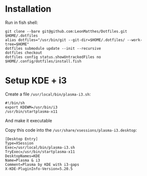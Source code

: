 # Installation

Run in fish shell:
``` shell
git clone --bare git@github.com:LeonMatthes/Dotfiles.git $HOME/.dotfiles
alias dotfiles="/usr/bin/git --git-dir=$HOME/.dotfiles/ --work-tree=$HOME"
dotfiles submodule update --init --recursive
dotfiles checkout
dotfiles config status.showUntrackedFiles no
$HOME/.config/dotfiles/install.fish
```

# Setup KDE + i3
Create a file `/usr/local/bin/plasma-i3.sh`:
```
#!/bin/sh
export KDEWM=/usr/bin/i3
/usr/bin/startplasma-x11
```
And make it executable


Copy this code into the `/usr/share/xsessions/plasma-i3.desktop`:
```
[Desktop Entry]
Type=XSession
Exec=/usr/local/bin/plasma-i3.sh
TryExec=/usr/bin/startplasma-x11
DesktopNames=KDE
Name=Plasma & i3
Comment=Plasma by KDE with i3-gaps
X-KDE-PluginInfo-Version=5.20.5
```
